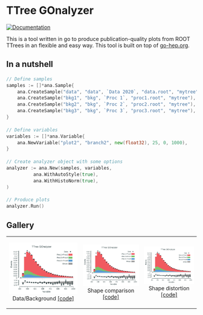 # TTree GOnalyzer

[![Documentation](https://godoc.org/github.com/rmadar/tree-gonalyzer?status.svg)](https://godoc.org/github.com/rmadar/tree-gonalyzer)

This is a tool written in go to produce publication-quality plots from ROOT TTrees in an flexible and easy way.
This tool is built on top of [go-hep.org](https://go-hep.org).

## In a nutshell

```go
// Define samples
samples := []*ana.Sample{
	ana.CreateSample("data", "data", `Data 2020`, "data.root", "mytree"),
	ana.CreateSample("bkg1", "bkg", `Proc 1`, "proc1.root", "mytree"),
	ana.CreateSample("bkg2", "bkg", `Proc 2`, "proc2.root", "mytree"),
	ana.CreateSample("bkg3", "bkg", `Proc 3`, "proc3.root", "mytree"),
}

// Define variables
variables := []*ana.Variable{
	ana.NewVariable("plot2", "branch2", new(float32), 25, 0, 1000),
}

// Create analyzer object with some options
analyzer := ana.New(samples, variables,
	      ana.WithAutoStyle(true),
	      ana.WithHistoNorm(true),
)

// Produce plots
analyzer.Run()

```

## Gallery

<table>
  <tr>
    <td><p align="center"><img src="ana-show/eg-plot.png">
	Data/Background <a href="ana-show/main.go" _target="blank">[code]</a></p>
    </td>
    <td><p align="center"><img src="ana-show/eg-plot.png">
	Shape comparison <a href="ana-show/main.go" _target="blank">[code]</a></p>
    </td>
    <td><p align="center"><img src="ana-show/eg-plot.png">
	Shape distortion <a href="ana-show/main.go" _target="blank">[code]</a></p>
    </td>

  </tr>


 </table>

